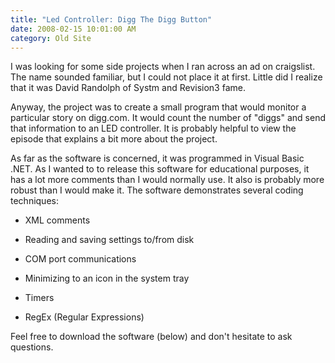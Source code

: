 ```yaml
---
title: "Led Controller: Digg The Digg Button"
date: 2008-02-15 10:01:00 AM
category: Old Site
---
```


I was looking for some side projects when I ran across an ad on craigslist. The name sounded familiar, but I could not place it at first. Little did I realize that it was David Randolph of Systm and Revision3 fame.

Anyway, the project was to create a small program that would monitor a particular story on digg.com. It would count the number of "diggs" and send that information to an LED controller. It is probably helpful to view the episode that explains a bit more about the project.

As far as the software is concerned, it was programmed in Visual Basic .NET. As I wanted to to release this software for educational purposes, it has a lot more comments than I would normally use. It also is probably more robust than I would make it. The software demonstrates several coding techniques:

- XML comments

- Reading and saving settings to/from disk

- COM port communications

- Minimizing to an icon in the system tray

- Timers

- RegEx (Regular Expressions)

Feel free to download the software (below) and don't hesitate to ask questions.
